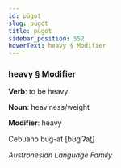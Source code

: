 ```yaml
---
id: pügot
slug: pügot
title: pügot
sidebar_position: 552
hoverText: heavy § Modifier
---
```


### heavy § Modifier

**Verb**: to be heavy

**Noun**: heaviness/weight

**Modifier**: heavy

Cebuano bug-at [bʊɡˈʔat̪]

*Austronesian Language Family*